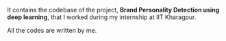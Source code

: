 It contains the codebase of the project, **Brand Personality Detection using deep learning**, that I worked during my internship at IIT Kharagpur.

All the codes are written by me.
